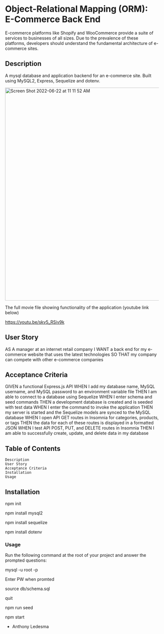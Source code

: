 # Object-Relational Mapping (ORM): E-Commerce Back End 

E-commerce platforms like Shopify and WooCommerce provide a suite of services to businesses of all sizes. Due to the prevalence of these platforms, developers should understand the fundamental architecture of e-commerce sites.

## Description
 A mysql database and application backend for an e-commerce site. Built using MySQL2, Express, Sequelize and dotenv.
 
 <img width="698" alt="Screen Shot 2022-06-22 at 11 11 52 AM" src="https://user-images.githubusercontent.com/97990379/175113608-edfae83e-23de-45b2-a0e9-39a8f48ade68.png">



  The full movie file showing functionality of the application (youtube link below)
 
 https://youtu.be/skv5_RSiv9k
 
 
## User Story

AS A manager at an internet retail company
I WANT a back end for my e-commerce website that uses the latest technologies
SO THAT my company can compete with other e-commerce companies

## Acceptance Criteria

GIVEN a functional Express.js API
WHEN I add my database name, MySQL username, and MySQL password to an environment variable file
THEN I am able to connect to a database using Sequelize
WHEN I enter schema and seed commands
THEN a development database is created and is seeded with test data
WHEN I enter the command to invoke the application
THEN my server is started and the Sequelize models are synced to the MySQL database
WHEN I open API GET routes in Insomnia for categories, products, or tags
THEN the data for each of these routes is displayed in a formatted JSON
WHEN I test API POST, PUT, and DELETE routes in Insomnia
THEN I am able to successfully create, update, and delete data in my database

## Table of Contents

    Description
    User Story
    Acceptance Criteria
    Installation
    Usage

## Installation


npm init

npm install mysql2

npm install sequelize

npm install dotenv
### Usage


Run the following command at the root of your project and answer the prompted questions:

mysql -u root -p

Enter PW when promted

source db/schema.sql

quit

npm run seed

npm start



- Anthony Ledesma
